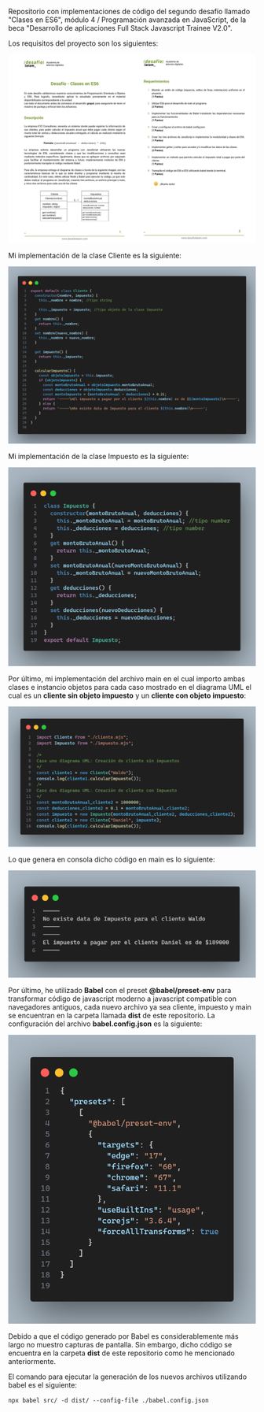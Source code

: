 Repositorio con implementaciones de código del segundo desafío llamado "Clases en ES6", módulo 4 / Programación avanzada en JavaScript, de la beca "Desarrollo de aplicaciones Full Stack Javascript Trainee V2.0".

Los requisitos del proyecto son los siguientes:

![Requisitos](./img/requisitos.jpg)

Mi implementación de la clase Cliente es la siguiente:

![Código Clase Cliente](./img/code_clase_cliente.png)

Mi implementación de la clase Impuesto es la siguiente:

![Código Clase Impuesto](./img/code_clase_impuesto.png)

Por último, mi implementación del archivo main en el cual importo ambas clases e instancio objetos para cada caso mostrado en el diagrama UML el cual es un **cliente sin objeto impuesto** y un **cliente con objeto impuesto**:

![Código Main](./img/code_main.png)

Lo que genera en consola dicho código en main es lo siguiente:

![Output Main](./img/output_main.png)

Por último, he utilizado **Babel** con el preset **@babel/preset-env** para transformar código de javascript moderno a javascript compatible con navegadores antiguos, cada nuevo archivo ya sea cliente, impuesto y main se encuentran en la carpeta llamada **dist** de este repositorio. La configuración del archivo **babel.config.json** es la siguiente:

![Settings Babel](./img/setting_babel_config.png)

Debido a que el código generado por Babel es considerablemente más largo no muestro capturas de pantalla. Sin embargo, dicho código se encuentra en la carpeta **dist** de este repositorio como he mencionado anteriormente.

El comando para ejecutar la generación de los nuevos archivos utilizando babel es el siguiente:

```
npx babel src/ -d dist/ --config-file ./babel.config.json
```
